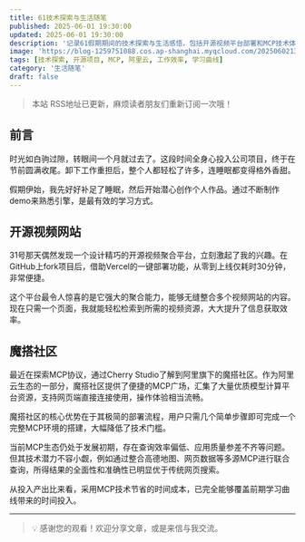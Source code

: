 ```yaml
---
title: 61技术探索与生活随笔
published: 2025-06-01 19:30:00
updated: 2025-06-01 19:30:00
description: '记录61假期期间的技术探索与生活感悟，包括开源视频平台部署和MCP技术体验。'
image: 'https://blog-1259751088.cos.ap-shanghai.myqcloud.com/20250602134914997.png?imageSlim'
tags: [技术探索, 开源项目, MCP, 阿里云, 工作效率, 学习曲线]
category: '生活随笔'
draft: false
---
```


> 本站 RSS地址已更新，麻烦读者朋友们重新订阅一次哦！

## 前言

时光如白驹过隙，转眼间一个月就过去了。这段时间全身心投入公司项目，终于在节前圆满收尾。卸下工作重担后，整个人都轻松了许多，连睡眠都变得格外香甜。

假期伊始，我先好好补足了睡眠，然后开始潜心创作个人作品。通过不断制作demo来熟悉引擎，是最有效的学习方式。

## 开源视频网站

<!-- ![](https://blog-1259751088.cos.ap-shanghai.myqcloud.com/20250602134914997.png?imageSlim) -->

31号那天偶然发现一个设计精巧的开源视频聚合平台，立刻激起了我的兴趣。在GitHub上fork项目后，借助Vercel的一键部署功能，从零到上线仅耗时30分钟，非常便捷。

这个平台最令人惊喜的是它强大的聚合能力，能够无缝整合多个视频网站的内容。现在只需一个页面，我就能轻松检索到所需的视频资源，大大提升了信息获取效率。

## 魔搭社区

最近在探索MCP协议，通过Cherry Studio了解到阿里旗下的魔搭社区。作为阿里云生态的一部分，魔搭社区提供了便捷的MCP广场，汇集了大量优质模型计算平台资源，支持网页端直接连接使用，操作体验相当流畅。

魔搭社区的核心优势在于其极简的部署流程，用户只需几个简单步骤即可完成一个完整MCP环境的搭建，大幅降低了技术门槛。

<!-- ![](https://blog-1259751088.cos.ap-shanghai.myqcloud.com/20250602160056648.png?imageSlim) -->

当前MCP生态仍处于发展初期，存在查询效率偏低、应用质量参差不齐等问题。但其技术潜力不容小觑，例如通过整合高德地图、网页数据等多源MCP进行联合查询，所得结果的全面性和准确性已明显优于传统网页搜索。

<!-- ![](https://blog-1259751088.cos.ap-shanghai.myqcloud.com/20250602160339890.png?imageSlim) -->

从投入产出比来看，采用MCP技术节省的时间成本，已完全能够覆盖前期学习曲线带来的时间投入。

---

> 💡 感谢您的观看！欢迎分享文章，或是来信与我交流。
